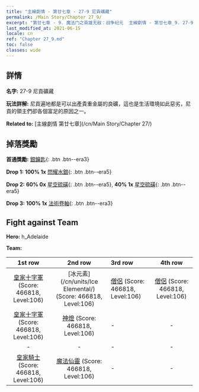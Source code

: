 ```yaml
---
title: "主線劇情 - 第廿七章 - 27-9 尼貢礦藏"
permalink: /Main Story/Chapter 27_9/
excerpt: "第廿七章 - 9. 魔法门之英雄无敌：战争纪元  主線劇情 - 第廿七章_9. 27-9 尼貢礦藏"
last_modified_at: 2021-06-15
locale: cn
ref: "Chapter 27_9.md"
toc: false
classes: wide
---
```


## 詳情

 **名字:** 27-9 尼貢礦藏

 **玩法詳解:** 尼貢遍地都是可以出產貴重金屬的良礦，這也是生活環境如此惡劣，尼貢的領主們卻各個富足的原因之一。

 **Related to:** [主線劇情 第廿七章](/cn/Main Story/Chapter 27/)

## 掉落獎勵

 **首通獎勵:** [銀鑰匙](/cn/Items/con_693/){: .btn .btn--era3}

 **Drop 1:** **100% 1x** [閃耀水銀](/cn/Items/mat_98/){: .btn .btn--era5}

 **Drop 2:** **60% 0x** [星空硫磺](/cn/Items/mat_92/){: .btn .btn--era5}, **40% 1x** [星空硫磺](/cn/Items/mat_92/){: .btn .btn--era5}

 **Drop 3:** **100% 1x** [法術卷軸](/cn/Items/con_694/){: .btn .btn--era3}


## Fight against Team
 **Hero:** h_Adelaide

 **Team:**


  | 1st row | 2nd row | 3rd row | 4th row |
  |:----:|:----:|:----|:----:|
  | [皇家十字軍](/cn/units/Swordsman/) (Score: 466818, Level:106)  | [冰元素](/cn/units/Ice Elemental/) (Score: 466818, Level:106)  | [僧侶](/cn/units/Monk/) (Score: 466818, Level:106)  | [僧侶](/cn/units/Monk/) (Score: 466818, Level:106)  |
  | [皇家十字軍](/cn/units/Swordsman/) (Score: 466818, Level:106)  | [神燈](/cn/units/Genie/) (Score: 466818, Level:106)  | - | - |
  | - | - | - | - |
  | [皇家騎士](/cn/units/Cavalier/) (Score: 466818, Level:106)  | [魔法仙靈](/cn/units/Sprite/) (Score: 466818, Level:106)  | - | - |


